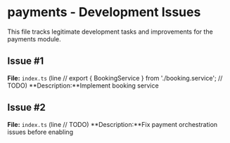 # payments - Development Issues

This file tracks legitimate development tasks and improvements for the payments module.

## Issue #1
**File:** `index.ts` (line // export { BookingService } from './booking.service'; // TODO)
**Description:**Implement booking service

## Issue #2
**File:** `index.ts` (line // TODO)
**Description:**Fix payment orchestration issues before enabling

